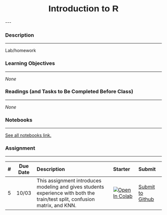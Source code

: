 <h1  style="font-family:  Verdana,  Geneva,  sans-serif;  text-align:center">Introduction  to  R</h1> 
--- 
 
###  Description 
--- 
 
Lab/homework 
 
###  Learning  Objectives 
---   
 
*None* 
 
###  Readings  (and  Tasks  to  Be  Completed  Before  Class) 
--- 
 
*None* 
 
###  Notebooks 
--- 
[See  all  notebooks  link.](https://rpi.analyticsdojo.com/notebooks/index.html) 
 
 
###  Assignment 
--- 
 
|  #  |  Due  Date  |  Description  |  Starter  |  Submit  | 
|  :---:  |  :---:  |  :-----  |  :---  |  :---  | 
|  5  |  10/03  |  This  assignment  introduces  modeling  and  gives  students  experience  with  both  the  train/test  split,  confusion  matrix,  and  KNN.    |  [![Open  In  Colab](https://colab.research.google.com/assets/colab-badge.svg)](https://colab.research.google.com/github/RPI-DATA/course-intro-ml-app/blob/master/content/notebooks/assignments/05-starter.ipynb)  |  [Submit  to  Github](https://classroom.github.com/a/bf9sFwDx)  |

